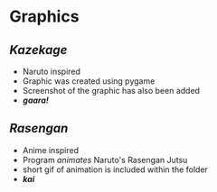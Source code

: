 Graphics
========

*Kazekage* 
---------
* Naruto inspired
* Graphic was created using pygame
* Screenshot of the graphic has also been added
* ***gaara!***

*Rasengan*
---------
* Anime inspired
* Program *animates* Naruto's Rasengan Jutsu
* short gif of animation is included within the folder
* ***kai***
